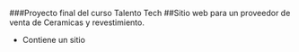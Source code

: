###Proyecto final del curso Talento Tech
##Sitio web para un proveedor de venta de Ceramicas y revestimiento.
- Contiene un sitio 